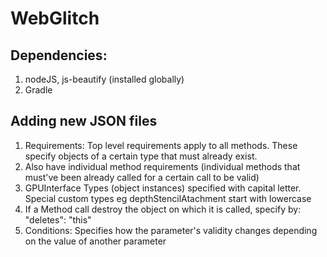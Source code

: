 # WebGlitch

## Dependencies:
1. nodeJS, js-beautify (installed globally)
2. Gradle

## Adding new JSON files
1. Requirements: Top level requirements apply to all methods. These specify objects of a certain type that must already exist.
2. Also have individual method requirements (individual methods that must've been already called for a certain call to be valid)
3. GPUInterface Types (object instances) specified with capital letter. Special custom types eg depthStencilAtachment start with lowercase
4. If a Method call destroy the object on which it is called, specify by: "deletes": "this"
5. Conditions: Specifies how the parameter's validity changes depending on the value of another parameter